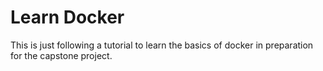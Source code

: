 # Learn Docker

This is just following a tutorial to learn the basics of docker in preparation for the capstone project.
